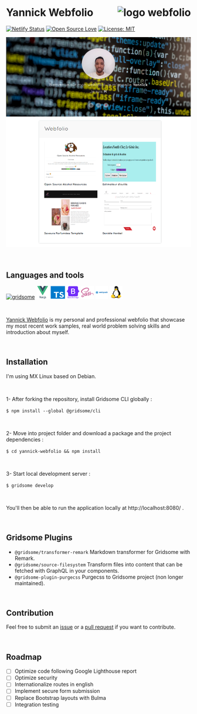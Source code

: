 # Yannick Webfolio <img alt="logo webfolio" align="right" src="https://res.cloudinary.com/dyzchhb1s/image/upload/c_scale,w_49/v1610863635/favicon_nfjqaf.png">

[![Netlify Status](https://api.netlify.com/api/v1/badges/8f51e74f-b39a-47d9-810d-8c2a59060ca3/deploy-status)](https://app.netlify.com/sites/reverent-shannon-39e93f/deploys)
[![Open Source Love](https://badges.frapsoft.com/os/v3/open-source.svg?v=103)](https://github.com/ellerbrock/open-source-badge/)
[![License: MIT](https://img.shields.io/badge/License-MIT-yellow.svg)](https://opensource.org/licenses/MIT)

![Webfolio haut de page](docs/images/readme_image1.png)
![Webfolio bas de page](docs/images/readme_image2.png)

<br>

## Languages and tools
<a href="https://gridsome.org/" target="_blank"> <img src="https://www.vectorlogo.zone/logos/gridsome/gridsome-icon.svg" alt="gridsome" width="35" height="35"/></a>
<a href="https://vuejs.org/" target="_blank"> <img src="https://raw.githubusercontent.com/devicons/devicon/master/icons/vuejs/vuejs-original-wordmark.svg" alt="vuejs" width="35" height="35"/></a>
<a href="https://www.typescriptlang.org/" target="_blank"> <img src="https://raw.githubusercontent.com/devicons/devicon/master/icons/typescript/typescript-original.svg" alt="typescript" width="40" height="35"/></a>
<a href="https://getbootstrap.com" target="_blank"> <img src="https://raw.githubusercontent.com/devicons/devicon/master/icons/bootstrap/bootstrap-plain-wordmark.svg" alt="bootstrap" width="35" height="35"/></a>
<a href="https://sass-lang.com" target="_blank"> <img src="https://raw.githubusercontent.com/devicons/devicon/master/icons/sass/sass-original.svg" alt="sass" width="35" height="35"/></a>
<a href="https://webpack.js.org" target="_blank"> <img src="https://raw.githubusercontent.com/devicons/devicon/d00d0969292a6569d45b06d3f350f463a0107b0d/icons/webpack/webpack-original-wordmark.svg" alt="webpack" width="35" height="35"/></a>
<a href="https://www.linux.org/" target="_blank"> <img src="https://raw.githubusercontent.com/devicons/devicon/master/icons/linux/linux-original.svg" alt="linux" width="35" height="35"/></a>

<br>

[Yannick Webfolio](https://www.yannickwebfolio.tech) is my personal and professional webfolio that showcase my most recent work samples, real world problem solving skills and introduction about myself.

<br>

## Installation

I'm using MX Linux based on Debian.

<br>

1- After forking the repository, install Gridsome CLI globally :

```$ npm install --global @gridsome/cli```

<br>

2- Move into project folder and download a package and the project dependencies :

```$ cd yannick-webfolio && npm install```

<br>

3- Start local development server :

```$ gridsome develop```

<br>

You'll then be able to run the application locally at http://localhost:8080/ .

<br>

## Gridsome Plugins

* `@gridsome/transformer-remark` Markdown transformer for Gridsome with Remark.
* `@gridsome/source-filesystem` Transform files into content that can be fetched with GraphQL in your components.
* `@gridsome-plugin-purgecss` Purgecss to Gridsome project (non longer maintained).

<br>

## Contribution
Feel free to submit an [issue](https://github.com/YannAries/yannick-webfolio/issues) or a [pull request](https://github.com/YannAries/yannick-webfolio/pulls) if you want to contribute.

<br>

## Roadmap

- [ ] Optimize code following Google Lighthouse report
- [ ] Optimize security
- [ ] Internationalize routes in english
- [ ] Implement secure form submission
- [ ] Replace Bootstrap layouts with Bulma
- [ ] Integration testing